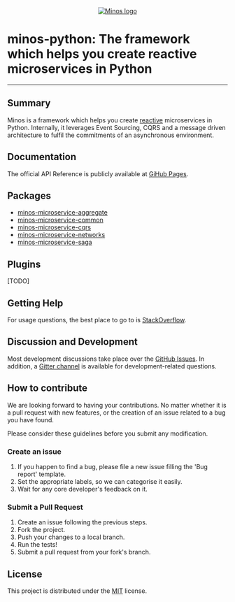 
<div align="center">
  <a href="http://minos.run" target="_blank"><img src="https://raw.githubusercontent.com/minos-framework/minos-python/main/logo.png" alt="Minos logo"></a>
</div>

# minos-python: The framework which helps you create reactive microservices in Python
-----------------

## Summary

Minos is a framework which helps you create [reactive](https://www.reactivemanifesto.org/) microservices in Python.
Internally, it leverages Event Sourcing, CQRS and a message driven architecture to fulfil the commitments of an
asynchronous environment.

## Documentation

The official API Reference is publicly available at [GiHub Pages](https://minos-framework.github.io/minos-python).

## Packages

* [minos-microservice-aggregate](https://minos-framework.github.io/minos-python/packages/minos-microservice-aggregate)
* [minos-microservice-common](https://minos-framework.github.io/minos-python/packages/minos-microservice-common)
* [minos-microservice-cqrs](https://minos-framework.github.io/minos-python/packages/minos-microservice-cqrs)
* [minos-microservice-networks](https://minos-framework.github.io/minos-python/packages/minos-microservice-networks)
* [minos-microservice-saga](https://minos-framework.github.io/minos-python/packages/minos-microservice-saga)

## Plugins

[TODO]

## Getting Help

For usage questions, the best place to go to is [StackOverflow](https://stackoverflow.com/questions/tagged/minos).

## Discussion and Development
Most development discussions take place over the [GitHub Issues](https://github.com/minos-framework/minos-python/issues). In addition, a [Gitter channel](https://gitter.im/minos-framework/community) is available for development-related questions.

## How to contribute

We are looking forward to having your contributions. No matter whether it is a pull request with new features, or the creation of an issue related to a bug you have found.

Please consider these guidelines before you submit any modification.

### Create an issue

1. If you happen to find a bug, please file a new issue filling the 'Bug report' template.
2. Set the appropriate labels, so we can categorise it easily.
3. Wait for any core developer's feedback on it.

### Submit a Pull Request

1. Create an issue following the previous steps.
2. Fork the project.
3. Push your changes to a local branch.
4. Run the tests!
5. Submit a pull request from your fork's branch.

## License

This project is distributed under the [MIT](https://raw.githubusercontent.com/minos-framework/minos-python/main/LICENSE) license.
